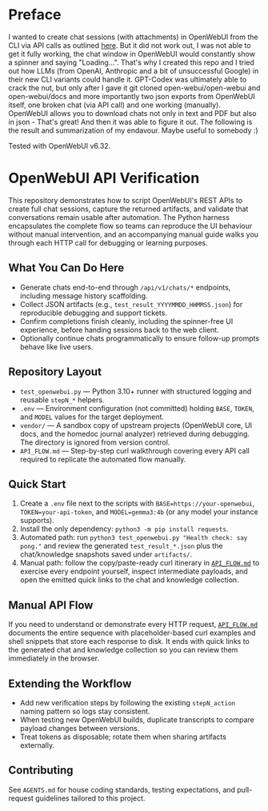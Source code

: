 # Preface
I wanted to create chat sessions (with attachments) in OpenWebUI from the CLI via API calls as outlined [here]([url](https://docs.openwebui.com/tutorials/integrations/backend-controlled-ui-compatible-flow/)). But it did not work out, I was not able to get it fully working, the chat window in OpenWebUI would constantly show a spinner and saying "Loading...". That's why I created this repo and I tried out how LLMs (from OpenAI, Anthropic and a bit of unsuccessful Google) in their new CLI variants could handle it. GPT-Codex was ultimately able to crack the nut, but only after I gave it git cloned open-webui/open-webui and open-webui/docs and more importantly two json exports from OpenWebUI itself, one broken chat (via API call) and one working (manually). OpenWebUI allows you to download chats not only in text and PDF but also in json - That's great! And then it was able to figure it out. The following is the result and summarization of my endavour. Maybe useful to somebody :)

Tested with OpenWebUI v6.32.

# OpenWebUI API Verification

This repository demonstrates how to script OpenWebUI's REST APIs to create full chat sessions, capture the returned artifacts, and validate that conversations remain usable after automation. The Python harness encapsulates the complete flow so teams can reproduce the UI behaviour without manual intervention, and an accompanying manual guide walks you through each HTTP call for debugging or learning purposes.

## What You Can Do Here
- Generate chats end-to-end through `/api/v1/chats/*` endpoints, including message history scaffolding.
- Collect JSON artifacts (e.g., `test_result_YYYYMMDD_HHMMSS.json`) for reproducible debugging and support tickets.
- Confirm completions finish cleanly, including the spinner-free UI experience, before handing sessions back to the web client.
- Optionally continue chats programmatically to ensure follow-up prompts behave like live users.

## Repository Layout
- `test_openwebui.py` — Python 3.10+ runner with structured logging and reusable `stepN_*` helpers.
- `.env` — Environment configuration (not committed) holding `BASE`, `TOKEN`, and `MODEL` values for the target deployment.
- `vendor/` — A sandbox copy of upstream projects (OpenWebUI core, UI docs, and the homedoc journal analyzer) retrieved during debugging. The directory is ignored from version control.
- `API_FLOW.md` — Step-by-step curl walkthrough covering every API call required to replicate the automated flow manually.

## Quick Start
1. Create a `.env` file next to the scripts with `BASE=https://your-openwebui`, `TOKEN=your-api-token`, and `MODEL=gemma3:4b` (or any model your instance supports).
2. Install the only dependency: `python3 -m pip install requests`.
3. Automated path: run `python3 test_openwebui.py "Health check: say pong."` and review the generated `test_result_*.json` plus the chat/knowledge snapshots saved under `artifacts/`.
4. Manual path: follow the copy/paste-ready curl itinerary in [`API_FLOW.md`](./API_FLOW.md) to exercise every endpoint yourself, inspect intermediate payloads, and open the emitted quick links to the chat and knowledge collection.

## Manual API Flow
If you need to understand or demonstrate every HTTP request, [`API_FLOW.md`](./API_FLOW.md) documents the entire sequence with placeholder-based curl examples and shell snippets that store each response to disk. It ends with quick links to the generated chat and knowledge collection so you can review them immediately in the browser.

## Extending the Workflow
- Add new verification steps by following the existing `stepN_action` naming pattern so logs stay consistent.
- When testing new OpenWebUI builds, duplicate transcripts to compare payload changes between versions.
- Treat tokens as disposable; rotate them when sharing artifacts externally.

## Contributing
See `AGENTS.md` for house coding standards, testing expectations, and pull-request guidelines tailored to this project.
